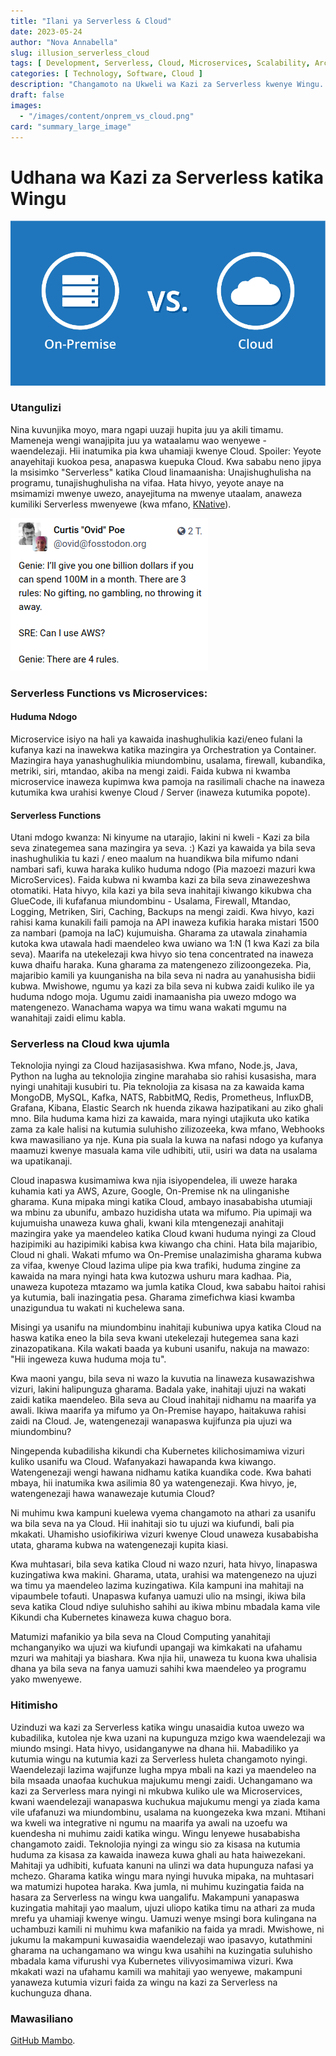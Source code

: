 ```yaml
---
title: "Ilani ya Serverless & Cloud"
date: 2023-05-24
author: "Nova Annabella"
slug: illusion_serverless_cloud
tags: [ Development, Serverless, Cloud, Microservices, Scalability, Architecture, Infrastructure ]
categories: [ Technology, Software, Cloud ]
description: "Changamoto na Ukweli wa Kazi za Serverless kwenye Wingu. Mawazo ya thamani kwa makampuni yanayofikiria uhamiaji kwenye wingu."
draft: false
images:
  - "/images/content/onprem_vs_cloud.png"
card: "summary_large_image"
---
```



# Udhana wa Kazi za Serverless katika Wingu

![aws_costs_twitter_1](/images/content/onprem_vs_cloud.png)

### Utangulizi

Nina kuvunjika moyo, mara ngapi uuzaji hupita juu ya akili timamu. Mameneja wengi wanajipita 
juu ya wataalamu wao wenyewe - waendelezaji. Hii inatumika pia kwa uhamiaji kwenye Cloud. Spoiler: Yeyote anayehitaji kuokoa 
pesa, anapaswa kuepuka Cloud. Kwa sababu neno jipya la msisimko "Serverless" katika Cloud linamaanisha: Unajishughulisha na 
programu, tunajishughulisha na vifaa. Hata hivyo, yeyote anaye na msimamizi mwenye uwezo, anayejituma na mwenye utaalam, anaweza 
kumiliki Serverless mwenyewe (kwa mfano, [KNative](https://knative.dev)).

![aws_costs_twitter_1](/images/content/aws_costs_twitter_1.png)

### Serverless Functions vs Microservices:



#### Huduma Ndogo

Microservice isiyo na hali ya kawaida inashughulikia kazi/eneo fulani la kufanya kazi na inawekwa katika mazingira ya
Orchestration ya Container. Mazingira haya yanashughulikia miundombinu, usalama, firewall, kubandika, metriki, siri,
mtandao, akiba na mengi zaidi. Faida kubwa ni kwamba microservice inaweza kupimwa kwa pamoja na rasilimali chache na
inaweza kutumika kwa urahisi kwenye Cloud / Server (inaweza kutumika popote).

#### Serverless Functions

Utani mdogo kwanza: Ni kinyume na utarajio, lakini ni kweli - Kazi za bila seva zinategemea sana mazingira ya seva. :)
Kazi ya kawaida ya bila seva inashughulikia tu kazi / eneo maalum na huandikwa bila mifumo
ndani
nambari safi, kuwa haraka kuliko huduma ndogo (Pia mazoezi mazuri kwa MicroServices). Faida kubwa
ni kwamba kazi za bila seva zinawezeshwa otomatiki. Hata hivyo, kila kazi ya bila seva inahitaji
kiwango kikubwa cha GlueCode, ili kufafanua miundombinu - Usalama, Firewall, Mtandao, Logging, Metriken,
Siri, Caching, Backups na mengi zaidi.
Kwa hivyo, kazi rahisi kama kunakili faili pamoja na API inaweza kufikia haraka mistari 1500 za nambari (pamoja na IaC)
kujumuisha.
Gharama za utawala zinahamia kutoka kwa utawala hadi maendeleo kwa uwiano wa 1:N (1 kwa
Kazi za bila seva). Maarifa na utekelezaji kwa hivyo sio tena
concentrated na inaweza kuwa dhaifu haraka. Kuna gharama za matengenezo zilizoongezeka.
Pia, majaribio kamili ya kuunganisha na bila seva ni nadra au yanahusisha bidii kubwa.
Mwishowe, ngumu ya kazi za bila seva ni kubwa zaidi kuliko ile ya huduma ndogo moja.
Ugumu zaidi inamaanisha pia uwezo mdogo wa matengenezo. Wanachama wapya wa timu wana wakati mgumu na wanahitaji zaidi
elimu kabla.

### Serverless na Cloud kwa ujumla

Teknolojia nyingi za Cloud hazijasasishwa. Kwa mfano, Node.js, Java, Python na lugha au teknolojia zingine
marahaba sio rahisi kusasisha, mara nyingi unahitaji kusubiri tu.
Pia teknolojia za kisasa na za kawaida kama MongoDB, MySQL, Kafka, NATS, RabbitMQ, Redis, Prometheus, InfluxDB, Grafana,
Kibana, Elastic Search nk huenda zikawa hazipatikani au ziko ghali mno.
Bila huduma kama hizi za kawaida, mara nyingi utajikuta uko katika zama za kale halisi na kutumia suluhisho 
zilizozeeka, kwa mfano,
Webhooks kwa mawasiliano ya nje. Kuna pia suala la kuwa na nafasi ndogo ya kufanya maamuzi kwenye masuala kama vile udhibiti,
utii, usiri wa data na usalama wa upatikanaji.

Cloud inapaswa kusimamiwa kwa njia isiyopendelea, ili uweze haraka kuhamia kati ya AWS, Azure, Google, On-Premise nk na
ulinganishe gharama.
Kuna mipaka mingi katika Cloud, ambayo inasababisha utumiaji wa mbinu za ubunifu, ambazo huzidisha utata 
wa mifumo. Pia upimaji wa kujumuisha unaweza kuwa ghali, kwani kila mtengenezaji anahitaji mazingira yake ya maendeleo katika Cloud
kwani huduma nyingi za Cloud hazipimiki au hazipimiki kabisa kwa kiwango cha chini.
Hata bila majaribio, Cloud ni ghali. Wakati mfumo wa On-Premise unalazimisha gharama kubwa za 
vifaa, kwenye Cloud lazima ulipe pia kwa trafiki, huduma zingine za kawaida na mara nyingi hata kwa 
kutozwa ushuru mara kadhaa. Pia, unaweza kupoteza mtazamo wa jumla katika Cloud, kwa sababu haitoi rahisi ya 
kutumia, bali inazingatia pesa. Gharama zimefichwa kiasi kwamba unazigundua tu wakati ni kuchelewa
sana.

Misingi ya usanifu na miundombinu inahitaji kubuniwa upya katika Cloud na haswa katika eneo la bila seva
kwani utekelezaji hutegemea sana kazi zinazopatikana.
Kila wakati baada ya kubuni usanifu, nakuja na mawazo: "Hii ingeweza kuwa huduma moja tu".

Kwa maoni yangu, bila seva ni wazo la kuvutia na linaweza kusawazishwa vizuri, lakini halipunguza gharama. Badala yake, 
inahitaji ujuzi na wakati zaidi katika maendeleo. Bila seva au Cloud inahitaji nidhamu na 
maarifa ya awali.
Ikiwa maarifa ya mifumo ya On-Premise hayapo, haitakuwa rahisi zaidi na Cloud.
Je, watengenezaji wanapaswa kujifunza pia ujuzi wa miundombinu?

Ningependa kubadilisha kikundi cha Kubernetes kilichosimamiwa vizuri kuliko usanifu wa Cloud.
Wafanyakazi hawapanda kwa kiwango. Watengenezaji wengi hawana nidhamu katika kuandika code.
Kwa bahati mbaya, hii inatumika kwa asilimia 80 ya watengenezaji. Kwa hivyo, je, watengenezaji hawa wanawezaje kutumia Cloud?

Ni muhimu kwa kampuni kuelewa vyema changamoto na athari za usanifu wa bila seva na ya Cloud.
Hii inahitaji sio tu ujuzi wa kiufundi, bali pia mkakati. Uhamisho usiofikiriwa vizuri kwenye Cloud unaweza kusababisha utata, gharama kubwa na watengenezaji kupita kiasi.

Kwa muhtasari, bila seva katika Cloud ni wazo nzuri, hata hivyo, linapaswa kuzingatiwa kwa makini.
Gharama, utata, urahisi wa matengenezo na ujuzi wa timu ya maendeleo lazima kuzingatiwa.
Kila kampuni ina mahitaji na vipaumbele tofauti. Unapaswa kufanya uamuzi ulio na msingi, ikiwa 
bila seva katika Cloud ndiye suluhisho sahihi au ikiwa mbinu mbadala kama vile 
Kikundi cha Kubernetes kinaweza kuwa chaguo bora.

Matumizi mafanikio ya bila seva na Cloud Computing yanahitaji mchanganyiko wa ujuzi wa kiufundi
upangaji wa kimkakati na ufahamu mzuri wa mahitaji ya biashara. Kwa njia hii, unaweza tu kuona kwa uhalisia dhana ya bila seva
na fanya uamuzi sahihi kwa maendeleo ya programu yako mwenyewe.


### Hitimisho

Uzinduzi wa kazi za Serverless katika wingu unasaidia kutoa uwezo wa kubadilika, kutolea nje kwa uzani na kupunguza
mzigo kwa waendelezaji wa miundo msingi. Hata hivyo, usidanganywe na dhana hii. Mabadiliko ya kutumia wingu na kutumia
kazi za Serverless huleta changamoto nyingi. Waendelezaji lazima wajifunze lugha mpya mbali na kazi ya maendeleo na
bila msaada unaofaa kuchukua majukumu mengi zaidi. Uchangamano wa kazi za Serverless mara nyingi ni mkubwa kuliko ule wa
Microservices, kwani waendelezaji wanapaswa kuchukua majukumu mengi ya ziada kama vile ufafanuzi wa miundombinu, usalama
na kuongezeka kwa mzani. Mtihani wa kweli wa integrative ni ngumu na maarifa ya awali na uzoefu wa kuendesha ni muhimu
zaidi katika wingu. Wingu lenyewe husababisha changamoto zaidi. Teknolojia nyingi za wingu sio za kisasa na kutumia
huduma za kisasa za kawaida inaweza kuwa ghali au hata haiwezekani. Mahitaji ya udhibiti, kufuata kanuni na ulinzi wa
data hupunguza nafasi ya mchezo. Gharama katika wingu mara nyingi huvuka mipaka, na muhtasari wa matumizi hupotea
haraka. Kwa jumla, ni muhimu kuzingatia faida na hasara za Serverless na wingu kwa uangalifu. Makampuni yanapaswa
kuzingatia mahitaji yao maalum, ujuzi uliopo katika timu na athari za muda mrefu ya uhamiaji kwenye wingu. Uamuzi wenye
msingi bora kulingana na uchambuzi kamili ni muhimu kwa mafanikio na faida ya mradi. Mwishowe, ni jukumu la makampuni
kuwasaidia waendelezaji wao ipasavyo, kutathmini gharama na uchangamano wa wingu kwa usahihi na kuzingatia suluhisho
mbadala kama vifurushi vya Kubernetes vilivyosimamiwa vizuri. Kwa mkakati wazi na ufahamu kamili wa mahitaji yao
wenyewe, makampuni yanaweza kutumia vizuri faida za wingu na kazi za Serverless na kuchunguza dhana.

### Mawasiliano

[GitHub Mambo](https://github.com/NovaAnnabella/the_unspoken/issues/new/choose).

